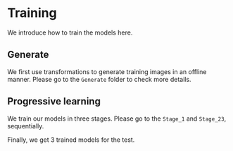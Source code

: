 # Training

We introduce how to train the models here.

## Generate

We first use transformations to generate training images in an offline manner. Please go to the ```Generate``` folder to check more details.

## Progressive learning

We train our models in three stages. Please go to the ```Stage_1``` and ```Stage_23```, sequentially.

Finally, we get $3$ trained models for the test.




